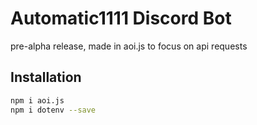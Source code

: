 # Automatic1111 Discord Bot
pre-alpha release, made in aoi.js to focus on api requests 

## Installation
``` sh
npm i aoi.js
npm i dotenv --save
```

